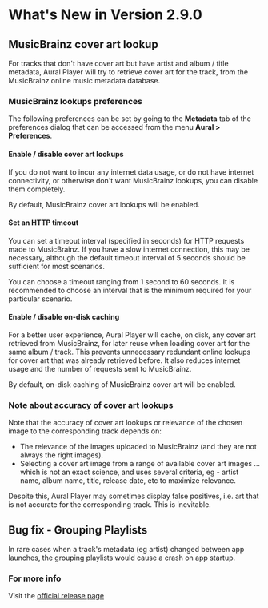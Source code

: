 #  What's New in Version 2.9.0

## MusicBrainz cover art lookup

For tracks that don't have cover art but have artist and album / title metadata, Aural Player will try to retrieve cover art for the track, from the MusicBrainz online music metadata database.

### MusicBrainz lookups preferences

The following preferences can be set by going to the **Metadata** tab of the preferences dialog that can be accessed from the menu **Aural > Preferences**.

#### Enable / disable cover art lookups

If you do not want to incur any internet data usage, or do not have internet connectivity, or otherwise don't want MusicBrainz lookups, you can disable them completely.

By default, MusicBrainz cover art lookups will be enabled.

#### Set an HTTP timeout

You can set a timeout interval (specified in seconds) for HTTP requests made to MusicBrainz. If you have a slow internet connection, this may be necessary, although the default timeout interval of 5 seconds should be sufficient for most scenarios.

You can choose a timeout ranging from 1 second to 60 seconds. It is recommended to choose an interval that is the minimum required for your particular scenario.

#### Enable / disable on-disk caching

For a better user experience, Aural Player will cache, on disk, any cover art retrieved from MusicBrainz, for later reuse when loading cover art for the same album / track. This prevents unnecessary redundant online lookups for cover art that was already retrieved before. It also reduces internet usage and the number of requests sent to MusicBrainz. 

By default, on-disk caching of MusicBrainz cover art will be enabled.

### Note about accuracy of cover art lookups

Note that the accuracy of cover art lookups or relevance of the chosen image to the corresponding track depends on:

* The relevance of the images uploaded to MusicBrainz (and they are not always the right images).
* Selecting a cover art image from a range of available cover art images ... which is not an exact science, and uses several criteria, eg - artist name, album name, title, release date, etc to maximize relevance.

Despite this, Aural Player may sometimes display false positives, i.e. art that is not accurate for the corresponding track. This is inevitable. 

## Bug fix - Grouping Playlists

In rare cases when a track's metadata (eg artist) changed between app launches, the grouping playlists would cause a crash on app startup.

### **For more info**
Visit the [official release page](https://github.com/maculateConception/aural-player/releases/tag/2.9.0)
